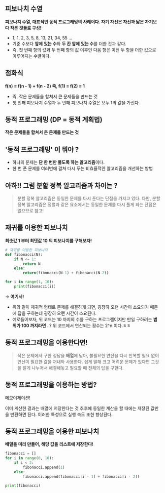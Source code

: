 ## 피보나치 수열

**피보나치 수열, 대표적인 동적 프로그래밍의 사례이다.
자기 자신은 자신과 닮은 자기보다 작은 것들로 구성!**

- 1, 1, 2, 3, 5, 8, 13, 21, 34, 55 …
- 기준 수보다 **앞에 있는 수**와 **두 칸 앞에 있는 수**를 더한 것과 같다.
- 즉, 첫 번째 항의 값과 두 번째 항의 값 이후인 다음 항은 이전 두 항을 더한 값으로 이루어지는 수열이다.

## 점화식

**f(n) = f(n - 1) + f(n - 2) 
즉, f(1) = f(2) = 1**

- 즉, 작은 문제들을 합쳐서 큰 문제들을 만드는 것
- 첫 번째 피보나치 수열과 두 번째 피보나치 수열은 모두 1의 값을 가진다.

## 동적 프로그래밍 (DP = 동적 계획법)

**작은 문제들을 합쳐서 큰 문제를 만드는 것**

## '동적 프로그래밍' 이 뭐야 ?

- 하나의 문제는 **단 한 번만 풀도록 하는 알고리즘**이다.
- 한 번 푼 문제를 여러번에 걸쳐 다시 푸는 비효율적인 알고리즘을 개선하는 방법

## 아하‼️ 그럼 분할 정복 알고리즘과 차이는 ?

> 분할 정복 알고리즘은 동일한 문제를 다시 푼다는 단점을 가지고 있다. 다만, 분할 정복 알고리즘은 정렬과 같은 요소에서는 동일한 문제를 다시 풀게 되는 단점은 없으므로 참고!

## 재귀를 이용한 피보나치

**최솟값 1 부터 최댓값 10 의 피보나치를 구해보자!**

```python
# 재귀를 이용한 피보나치
def fibonacci(N):
    if N <= 1:
        return N
    else:
        return(fibonacci(N-1) + fibonacci(N-2))

for i in range(1, 10):
    print(fibonacci(i))
```

→ **여기서!**

- 위와 같이 재귀적 형태로 문제를 해결하게 되면, 굉장히 오랜 시간이 소요되기 때문에 답을 구하는데 굉장히 오랜 시간이 소요된다.
- 예로들어보자, 위 코드는 10 까지의 수를 구하는 프로그램이지만 만일 구하려는 **범위가 100 까지라면** ..? 위 코드에서 연산되는 횟수는 2^n 이다.ㅎㅎ

## 동적 프로그래밍을 이용한다면!

> 작은 문제에서 구한 정답을 **배열**에 담아, 불필요한 연산을 다시 반복할 필요 없이 연산이 필요한 값을 꺼내와 사용한다. 쉽게 말해 크고 어려운 문제가 있다면 그것을 잘게 나누어서 해결해놓고 필요할 때 전체의 답을 구한다.

## 동적 프로그래밍을 이용하는 방법?
메모이제이션!

이미 계산한 결과는 배열에 저장한다는 것
추후에 동일한 계산을 할 때에는 저장된 값만을 반환하면 된다.
이러한 특성으로 실행 속도 또한 향상된다.

## 동적 프로그래밍을 이용한 피보나치

**배열을 미리 만들어, 해당 값을 리스트에 저장한다!**

```python
fibonacci = []
for i in range(0, 10):
    if i < 2:
        fibonacci.append(1)
    else:
        fibonacci.append(fibonacci[i - 1] + fibonacci[i - 2])

print(fibonacci)
```
